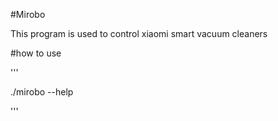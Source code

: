 #Mirobo

This program is used to control xiaomi smart vacuum cleaners

#how to use

'''

./mirobo --help

'''
